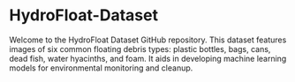 # HydroFloat-Dataset
Welcome to the HydroFloat Dataset GitHub repository. This dataset features images of six common floating debris types: plastic bottles, bags, cans, dead fish, water hyacinths, and foam. It aids in developing machine learning models for environmental monitoring and cleanup.
